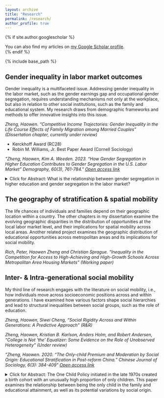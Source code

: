 ```yaml
---
layout: archive
title: "Research"
permalink: /research/
author_profile: true
---
```


{% if site.author.googlescholar %}
  <div class="wordwrap">You can also find my articles on <a href="https://scholar.google.com/citations?user=1IbEQLkAAAAJ&hl=en&oi=ao">my Google Scholar profile</a>.</div>
{% endif %}

{% include base_path %}

## Gender inequality in labor market outcomes
Gender inequality is a multifaceted issue. Addressing gender inequality in the labor market, such as the gender earnings gap and occupational gender segregation, requires understanding mechanisms not only at the workplace, but also in relation to other social institutions, such as the family and educational system. My research draws from demographic frameworks and methods to offer innovative insights into this issue. 

_Zheng, Haowen. “Competitive Income Trajectories: Gender Inequality in the Life Course Effects of Family Migration among Married Couples” (Dissertation chapter, currently under review)_
* Kerckhoff Award (RC28)
* Robin M. Williams, Jr. Best Paper Award (Cornell Sociology)

_"Zheng, Haowen, Kim A. Weeden. 2023. “How Gender Segregation in Higher Education Contributes to Gender Segregation in the U.S. Labor Market” Demography, 60(3), 761-784." [Open access link](https://read.dukeupress.edu/demography/article/60/3/761/351462/How-Gender-Segregation-in-Higher-Education)_

<details>

<summary> Click for Abstract: What is the relationship between gender segregation in higher education and gender segregation in the labor market? </summary> Using Fossett's (2017) difference-of-means method for calculating segregation indices and data from the American Community Survey, we show that approximately 36% of occupational segregation among college-educated workers is associated with gender segregation across 173 fields of study, and roughly 64% reflects gender segregation within fields. A decomposition analysis shows that fields contribute to occupational segregation mainly through endowment effects (men's and women's uneven distribution across fields) than through the coefficient effects (gender differences in the likelihood of entering a male-dominated occupation from the same field). Endowment effects are highest in fields strongly linked to the labor market, suggesting that educational segregation among fields in which graduates tend to enter a limited set of occupations is particularly consequential for occupational segregation. Within-field occupational segregation is higher among heavily male-dominated fields than other fields, but it does not vary systematically by fields' STEM status or field–occupation linkage strength. Assuming the relationship between field segregation and occupational segregation is at least partly causal, these results imply that integrating higher education (e.g., by increasing women's representation in STEM majors) will reduce but not eliminate gender segregation in labor markets.

</details>


## The geography of stratification & spatial mobility
The life chances of individuals and families depend on their geographic location within a country. The other chapters in my dissertation examine the evolving geographic disparities in the distribution of opportunities at the local labor market level, and their implications for spatial mobility across local areas. Another related project examines the geographic distribution of educational opportunities across metropolitan areas and its implications for social mobility.

_Rich, Peter, Haowen Zheng and Christian Sprague. “Inequality in the Competition for Access to High-Achieving and High-Growth Schools Across Metropolitan Area Housing Markets” (Working paper)_


## Inter- & Intra-generational social mobility 
My third line of research engages with the literature on social mobility, i.e., how individuals move across socioeconomic positions across and within generations. I have examined how various factors shape social hierarchies and lead to structural inequalities between social groups, such as the role of education.

_Zheng, Haowen, Siwei Cheng, “Social Rigidity Across and Within Generations: A Predictive Approach” (R&R)_

_Zheng, Haowen, Kristian B. Karlson, Anders Holm, and Robert Andersen, “College is Not ‘the’ Equalizer: Some Evidence on the Role of Unobserved Heterogeneity” (Under review)_

_"Zheng, Haowen. 2020. “The Only-child Premium and Moderation by Social Origin: Educational Stratification in Post-reform China.” Chinese Journal of Sociology, 6(3): 384-409" [Open access link](https://journals.sagepub.com/doi/full/10.1177/2057150X20934066)_

<details>

<summary> Click for Abstract: The One Child Policy initiated in the late 1970s created a birth cohort with an unusually high proportion of only children. This paper examines the relationship between being the only child in the family and educational attainment, as well as its potential variations by social origin. </summary> Drawing my sample from the China Family Panel Studies, I compare two birth cohorts born before and after the birth-control policy. Results show that in the younger cohort, being the only child in the family produces a premium in educational outcomes, including years of completed schooling and odds of progressing through critical grade transitions. In addition, I observe a pattern that the only-child premium tends to be larger for people with higher social origins in competitive grade transitions.
*	Master's Award for Academic Achievement in the Social Sciences, New York University

</details>
